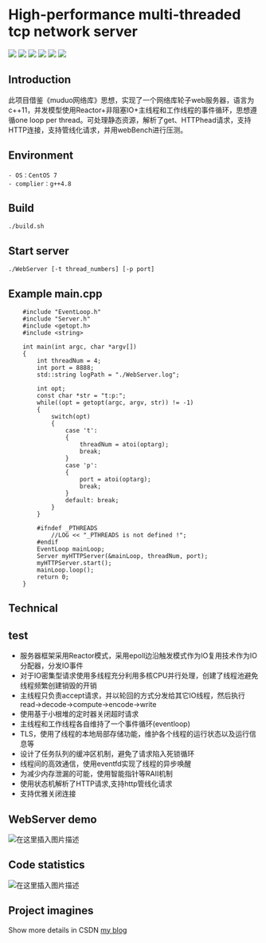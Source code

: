 # High-performance multi-threaded tcp network server

[![](https://img.shields.io/travis/grasslog/WebServer/master.svg)](https://travis-ci.org/grasslog/WebServer)
[![](https://img.shields.io/badge/language-c++-orange.svg)](http://www.cplusplus.com/)
[![](https://img.shields.io/github/license/grasslog/WebServer.svg)](https://github.com/grasslog/WebServer/blob/master/LICENSE)
[![](https://img.shields.io/badge/github.io-@pages-inactive.svg)](https://grasslog.github.io/WebServer/)
[![](https://img.shields.io/badge/blog-@grass-red.svg)](https://blog.csdn.net/qq_42381849)
[![](https://img.shields.io/badge/Gmail-@bookish00grass-important.svg)](https://www.google.com/intl/zh-CN_cn/gmail/about/)

## Introduction

此项目借鉴《muduo网络库》思想，实现了一个网络库轮子web服务器，语言为c++11，并发模型使用Reactor+非阻塞IO+主线程和工作线程的事件循环，思想遵循one loop per thread。可处理静态资源，解析了get、HTTPhead请求，支持HTTP连接，支持管线化请求，并用webBench进行压测。

## Environment

    - OS：CentOS 7
    - complier：g++4.8

## Build

    ./build.sh

## Start server

    ./WebServer [-t thread_numbers] [-p port]

## Example main.cpp

        #include "EventLoop.h"
        #include "Server.h"
        #include <getopt.h>
        #include <string>

        int main(int argc, char *argv[])
        {
            int threadNum = 4;
            int port = 8888;
            std::string logPath = "./WebServer.log";

            int opt;
            const char *str = "t:p:";
            while((opt = getopt(argc, argv, str)) != -1)
            {
                switch(opt)
                {
                    case 't':
                    {
                        threadNum = atoi(optarg);
                        break;
                    }
                    case 'p':
                    {
                        port = atoi(optarg);
                        break;
                    }
                    default: break;
                }
            }

            #ifndef _PTHREADS
                //LOG << "_PTHREADS is not defined !";
            #endif
            EventLoop mainLoop;
            Server myHTTPServer(&mainLoop, threadNum, port);
            myHTTPServer.start();
            mainLoop.loop();
            return 0;
        }

## Technical
## test

- 服务器框架采用Reactor模式，采用epoll边沿触发模式作为IO复用技术作为IO分配器，分发IO事件
- 对于IO密集型请求使用多线程充分利用多核CPU并行处理，创建了线程池避免线程频繁创建销毁的开销
- 主线程只负责accept请求，并以轮回的方式分发给其它IO线程，然后执行read->decode->compute->encode->write
- 使用基于小根堆的定时器关闭超时请求
- 主线程和工作线程各自维持了一个事件循环(eventloop)
- TLS，使用了线程的本地局部存储功能，维护各个线程的运行状态以及运行信息等
- 设计了任务队列的缓冲区机制，避免了请求陷入死锁循环
- 线程间的高效通信，使用eventfd实现了线程的异步唤醒
- 为减少内存泄漏的可能，使用智能指针等RAII机制
- 使用状态机解析了HTTP请求,支持http管线化请求
- 支持优雅关闭连接 

## WebServer demo


![在这里插入图片描述](https://img-blog.csdnimg.cn/20190602114909245.PNG?x-oss-process=image/watermark,type_ZmFuZ3poZW5naGVpdGk,shadow_10,text_aHR0cHM6Ly9ibG9nLmNzZG4ubmV0L3FxXzQyMzgxODQ5,size_16,color_FFFFFF,t_70)

## Code statistics

![在这里插入图片描述](https://img-blog.csdnimg.cn/20190604115528778.png?x-oss-process=image/watermark,type_ZmFuZ3poZW5naGVpdGk,shadow_10,text_aHR0cHM6Ly9ibG9nLmNzZG4ubmV0L3FxXzQyMzgxODQ5,size_16,color_FFFFFF,t_70)

## Project imagines

Show more details in CSDN [my blog](https://blog.csdn.net/qq_42381849/article/details/90766452)
